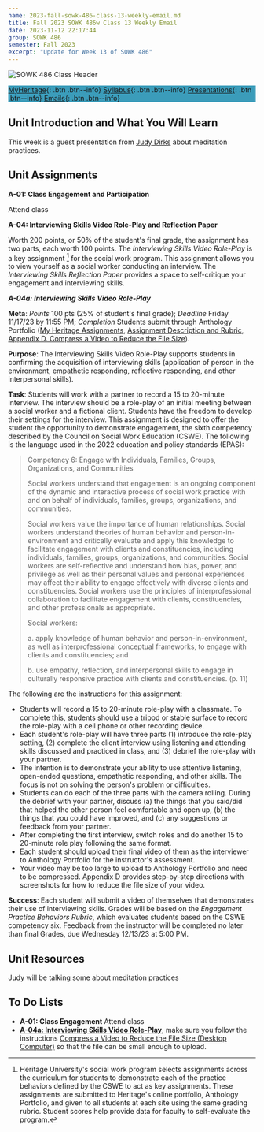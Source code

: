 ```yaml
---
name: 2023-fall-sowk-486-class-13-weekly-email.md
title: Fall 2023 SOWK 486w Class 13 Weekly Email
date: 2023-11-12 22:17:44
group: SOWK 486
semester: Fall 2023
excerpt: "Update for Week 13 of SOWK 486"
---
```


![SOWK 486 Class Header](https://jacobrcampbell.com/assets/media/2020-fall-sowk-486-class-header.png)

<div style="background-color: #3b9cba; width: 100%;" markdown="1">

[MyHeritage](https://myheritage.heritage.edu/ICS/Academics/SOWK/SOWK_486W/2324_FA-SOWK_486W-1/){: .btn .btn--info}
[Syllabus](https://jacobrcampbell.com/assets/media/2023-fall-sowk-486w-1-course-syllabus.pdf){: .btn .btn--info}
[Presentations](https://presentations.jacobrcampbell.com){: .btn .btn--info}
[Emails](https://jacobrcampbell.com/communications/){: .btn .btn--info}

</div>



## Unit Introduction and What You Will Learn

This week is a guest presentation from [Judy Dirks](https://www.linkedin.com/in/judy-dirks-4a690237/) about meditation practices.

## Unit Assignments

**A-01: Class Engagement and Participation**

Attend class

**A-04: Interviewing Skills Video Role-Play and Reflection Paper**

Worth 200 points, or 50% of the student's final grade, the assignment has two parts, each worth 100 points. The _Interviewing Skills Video Role-Play_ is a key assignment [^1] for the social work program. This assignment allows you to view yourself as a social worker conducting an interview. The _Interviewing Skills Reflection Paper_ provides a space to self-critique your engagement and interviewing skills.

[^1]: Heritage University's social work program selects assignments across the curriculum for students to demonstrate each of the practice behaviors defined by the CSWE to act as key assignments. These assignments are submitted to Heritage's online portfolio, Anthology Portfolio, and given to all students at each site using the same grading rubric. Student scores help provide data for faculty to self-evaluate the program.

**_A-04a: Interviewing Skills Video Role-Play_**

**Meta**:  _Points_ 100 pts (25% of student's final grade); _Deadline_ Friday 11/17/23 by 11:55 PM; _Completion_ Students submit through Anthology Portfolio ([My Heritage Assignments](https://myheritage.heritage.edu/ICS/Academics/SOWK/SOWK_486W/2324_FA-SOWK_486W-1/Assignments.jnz?portlet=Coursework&screen=AssignmentDetailView&screenType=change&id=0bf8a01f-7bf9-4cde-bc0f-ca49caf025ac&isLearningToolAssignment=True), [Assignment Description and Rubric](https://myheritage.heritage.edu/ICS/Portlets/ICS/Handoutportlet/viewhandler.ashx?handout_id=db6cd846-5a61-46a6-88a3-d53dfa1404fd), [Appendix D. Compress a Video to Reduce the File Size](https://myheritage.heritage.edu/ICS/Portlets/ICS/Handoutportlet/viewhandler.ashx?handout_id=4bbe35b3-20a4-405c-8b66-5dc9981d0054)). 

**Purpose**:  The Interviewing Skills Video Role-Play supports students in confirming the acquisition of interviewing skills (application of person in the environment, empathetic responding, reflective responding, and other interpersonal skills).

**Task**:  Students will work with a partner to record a 15 to 20-minute interview. The interview should be a role-play of an initial meeting between a social worker and a fictional client. Students have the freedom to develop their settings for the interview. This assignment is designed to offer the student the opportunity to demonstrate engagement, the sixth competency described by the Council on Social Work Education (CSWE). The following is the language used in the 2022 education and policy standards (EPAS):

> Competency 6: Engage with Individuals, Families, Groups, Organizations, and Communities
> 
> Social workers understand that engagement is an ongoing component of the dynamic and interactive process of social work practice with and on behalf of individuals, families, groups, organizations, and communities.
> 
> Social workers value the importance of human relationships. Social workers understand theories of human behavior and person-in-environment and critically evaluate and apply this knowledge to facilitate engagement with clients and constituencies, including individuals, families, groups, organizations, and communities. Social workers are self-reflective and understand how bias, power, and privilege as well as their personal values and personal experiences may affect their ability to engage effectively with diverse clients and constituencies. Social workers use the principles of interprofessional collaboration to facilitate engagement with clients, constituencies, and other professionals as appropriate.
> 
> Social workers:
> 
> a. apply knowledge of human behavior and person-in-environment, as well as interprofessional conceptual frameworks, to engage with clients and constituencies; and
> 
> b. use empathy, reflection, and interpersonal skills to engage in culturally responsive practice with clients and constituencies. (p. 11)

The following are the instructions for this assignment:

- Students will record a 15 to 20-minute role-play with a classmate. To complete this, students should use a tripod or stable surface to record the role-play with a cell phone or other recording device.
- Each student's role-play will have three parts (1) introduce the role-play setting, (2) complete the client interview using listening and attending skills discussed and practiced in class, and (3) debrief the role-play with your partner.
- The intention is to demonstrate your ability to use attentive listening, open-ended questions, empathetic responding, and other skills. The focus is not on solving the person's problem or difficulties.
- Students can do each of the three parts with the camera rolling. During the debrief with your partner, discuss (a) the things that you said/did that helped the other person feel comfortable and open up, (b) the things that you could have improved, and (c) any suggestions or feedback from your partner.
- After completing the first interview, switch roles and do another 15 to 20-minute role play following the same format.
- Each student should upload their final video of them as the interviewer to Anthology Portfolio for the instructor's assessment.
- Your video may be too large to upload to Anthology Portfolio and need to be compressed. Appendix D provides step-by-step directions with screenshots for how to reduce the file size of your video.

**Success**:  Each student will submit a video of themselves that demonstrates their use of interviewing skills. Grades will be based on the _Engagement Practice Behaviors Rubric_, which evaluates students based on the CSWE competency six. Feedback from the instructor will be completed no later than final Grades, due Wednesday 12/13/23 at 5:00 PM.

## Unit Resources

Judy will be talking some about meditation practices


## To Do Lists

- **A-01: Class Engagement** Attend class
- **[A-04a: Interviewing Skills Video Role-Play](https://myheritage.heritage.edu/ICS/Academics/SOWK/SOWK_486W/2324_FA-SOWK_486W-1/Assignments.jnz?portlet=Coursework&screen=AssignmentDetailView&screenType=change&id=0bf8a01f-7bf9-4cde-bc0f-ca49caf025ac)**, make sure you follow the instructions [Compress a Video to Reduce the File Size (Desktop Computer)](https://myheritage.heritage.edu/ICS/Portlets/ICS/Handoutportlet/viewhandler.ashx?handout_id=4bbe35b3-20a4-405c-8b66-5dc9981d0054) so that the file can be small enough to upload.
